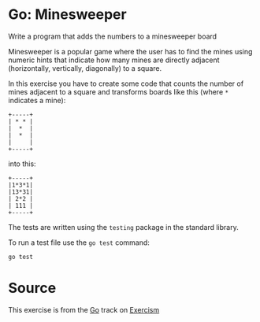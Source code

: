 # Go: Minesweeper

Write a program that adds the numbers to a minesweeper board

Minesweeper is a popular game where the user has to find the mines using
numeric hints that indicate how many mines are directly adjacent
(horizontally, vertically, diagonally) to a square.

In this exercise you have to create some code that counts the number of
mines adjacent to a square and transforms boards like this (where `*`
indicates a mine):

    +-----+
    | * * |
    |  *  |
    |  *  |
    |     |
    +-----+

into this:

    +-----+
    |1*3*1|
    |13*31|
    | 2*2 |
    | 111 |
    +-----+

The tests are written using the `testing` package in the standard library.

To run a test file use the `go test` command:

    go test

# Source

This exercise is from the [Go][go] track on [Exercism][exercism]

[exercism]: http://exercism.io
[go]: http://exercism.io/languages/go



